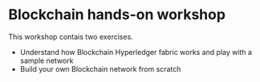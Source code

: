 # Blockchain hands-on workshop

This workshop contais two exercises. 
- Understand how Blockchain Hyperledger fabric works and play with a sample network
- Build your own Blockchain network from scratch 


